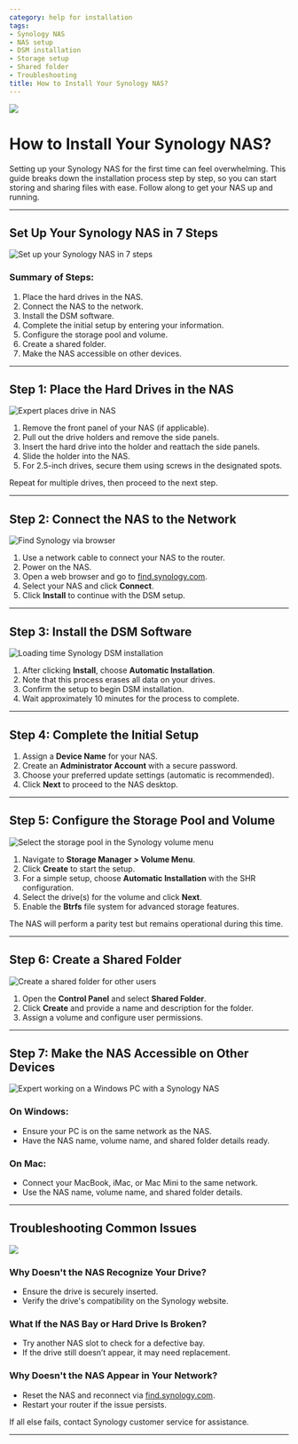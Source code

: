 ```yaml
---
category: help for installation
tags:
- Synology NAS
- NAS setup
- DSM installation
- Storage setup
- Shared folder
- Troubleshooting
title: How to Install Your Synology NAS?
---
```

![](/assets/images/nas/19d5211f60fd16c86b9d2833b62ba550.jpeg)

# How to Install Your Synology NAS?

Setting up your Synology NAS for the first time can feel overwhelming. This guide breaks down the installation process step by step, so you can start storing and sharing files with ease. Follow along to get your NAS up and running.

---

## Set Up Your Synology NAS in 7 Steps

![Set up your Synology NAS in 7 steps](/assets/images/nas/037fd09028ef9b4d811bad4ed1787e02.jpeg)

### Summary of Steps:
1. Place the hard drives in the NAS.  
2. Connect the NAS to the network.  
3. Install the DSM software.  
4. Complete the initial setup by entering your information.  
5. Configure the storage pool and volume.  
6. Create a shared folder.  
7. Make the NAS accessible on other devices.  

---

## Step 1: Place the Hard Drives in the NAS

![Expert places drive in NAS](/assets/images/nas/c73c4c6c6ac6aecfc9197aadafad3bc7.jpeg)

1. Remove the front panel of your NAS (if applicable).  
2. Pull out the drive holders and remove the side panels.  
3. Insert the hard drive into the holder and reattach the side panels.  
4. Slide the holder into the NAS.  
5. For 2.5-inch drives, secure them using screws in the designated spots.  

Repeat for multiple drives, then proceed to the next step.

---

## Step 2: Connect the NAS to the Network

![Find Synology via browser](/assets/images/nas/0bb72a569b7c4fd12e0b2683dc1f764a.jpeg)

1. Use a network cable to connect your NAS to the router.  
2. Power on the NAS.  
3. Open a web browser and go to [find.synology.com](http://find.synology.com).  
4. Select your NAS and click **Connect**.  
5. Click **Install** to continue with the DSM setup.

---

## Step 3: Install the DSM Software

![Loading time Synology DSM installation](/assets/images/nas/fdfe19cde763b83cc20f4da31991dbbf.jpeg)

1. After clicking **Install**, choose **Automatic Installation**.  
2. Note that this process erases all data on your drives.  
3. Confirm the setup to begin DSM installation.  
4. Wait approximately 10 minutes for the process to complete.  

---

## Step 4: Complete the Initial Setup

1. Assign a **Device Name** for your NAS.  
2. Create an **Administrator Account** with a secure password.  
3. Choose your preferred update settings (automatic is recommended).  
4. Click **Next** to proceed to the NAS desktop.

---

## Step 5: Configure the Storage Pool and Volume

![Select the storage pool in the Synology volume menu](/assets/images/nas/83a5b454934219c0707f879279a82cce.jpeg)

1. Navigate to **Storage Manager > Volume Menu**.  
2. Click **Create** to start the setup.  
3. For a simple setup, choose **Automatic Installation** with the SHR configuration.  
4. Select the drive(s) for the volume and click **Next**.  
5. Enable the **Btrfs** file system for advanced storage features.  

The NAS will perform a parity test but remains operational during this time.

---

## Step 6: Create a Shared Folder

![Create a shared folder for other users](/assets/images/nas/a45f8571e1a11fae0a2cf580357a9fbd.jpeg)

1. Open the **Control Panel** and select **Shared Folder**.  
2. Click **Create** and provide a name and description for the folder.  
3. Assign a volume and configure user permissions.  

---

## Step 7: Make the NAS Accessible on Other Devices

![Expert working on a Windows PC with a Synology NAS](/assets/images/nas/d69226d227423545ab2951e142a5041f.jpeg)

### On Windows:
- Ensure your PC is on the same network as the NAS.  
- Have the NAS name, volume name, and shared folder details ready.  

### On Mac:
- Connect your MacBook, iMac, or Mac Mini to the same network.  
- Use the NAS name, volume name, and shared folder details.  

---

## Troubleshooting Common Issues

![](/assets/images/nas/b885121e9f0ed6147c89fc45bb4d5102.jpeg)

### Why Doesn't the NAS Recognize Your Drive?
- Ensure the drive is securely inserted.  
- Verify the drive's compatibility on the Synology website.  

### What If the NAS Bay or Hard Drive Is Broken?
- Try another NAS slot to check for a defective bay.  
- If the drive still doesn’t appear, it may need replacement.  

### Why Doesn't the NAS Appear in Your Network?
- Reset the NAS and reconnect via [find.synology.com](http://find.synology.com).  
- Restart your router if the issue persists.  

If all else fails, contact Synology customer service for assistance.

---
